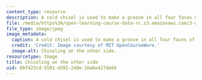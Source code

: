 ```yaml
---
content_type: resource
description: A cold chisel is used to make a groove in all four faces of the bar.
file: /media/https%3A/open-learning-course-data-rc.s3.amazonaws.com/3-a04-modern-blacksmithing-and-physical-metallurgy-fall-2008/bbf423cd5591d392248e16a6e427de64_106.jpg
file_type: image/jpeg
image_metadata:
  caption: A cold chisel is used to make a groove in all four faces of the bar.
  credit: 'Credit: Image courtesy of MIT OpenCourseWare.'
  image-alt: Chiseling on the other side.
resourcetype: Image
title: Chiseling on the other side
uid: bbf423cd-5591-d392-248e-16a6e427de64
---
```

